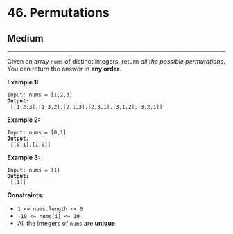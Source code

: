 # 46. Permutations

## Medium

***

Given an array `nums` of distinct integers, return _all the possible permutations_. You can return the answer in **any order**.

&#x20;

**Example 1:**

<pre><code>Input: nums = [1,2,3]
<strong>Output:
</strong> [[1,2,3],[1,3,2],[2,1,3],[2,3,1],[3,1,2],[3,2,1]]</code></pre>

**Example 2:**

<pre><code>Input: nums = [0,1]
<strong>Output:
</strong> [[0,1],[1,0]]</code></pre>

**Example 3:**

<pre><code>Input: nums = [1]
<strong>Output:
</strong> [[1]]</code></pre>

&#x20;

**Constraints:**

* `1 <= nums.length <= 6`
* `-10 <= nums[i] <= 10`
* All the integers of `nums` are **unique**.
